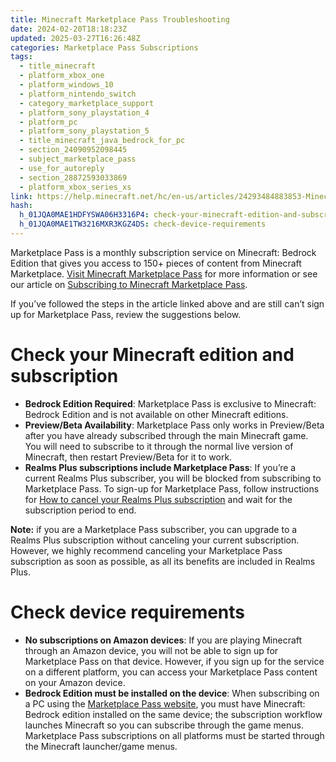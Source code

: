 ```yaml
---
title: Minecraft Marketplace Pass Troubleshooting
date: 2024-02-20T18:18:23Z
updated: 2025-03-27T16:26:48Z
categories: Marketplace Pass Subscriptions
tags:
  - title_minecraft
  - platform_xbox_one
  - platform_windows_10
  - platform_nintendo_switch
  - category_marketplace_support
  - platform_sony_playstation_4
  - platform_pc
  - platform_sony_playstation_5
  - title_minecraft_java_bedrock_for_pc
  - section_24090952098445
  - subject_marketplace_pass
  - use_for_autoreply
  - section_28872593033869
  - platform_xbox_series_xs
link: https://help.minecraft.net/hc/en-us/articles/24293484883853-Minecraft-Marketplace-Pass-Troubleshooting
hash:
  h_01JQA0MAE1HDFYSWA06H3316P4: check-your-minecraft-edition-and-subscription
  h_01JQA0MAE1TW3216MXR3KGZ4DS: check-device-requirements
---
```


Marketplace Pass is a monthly subscription service on Minecraft: Bedrock Edition that gives you access to 150+ pieces of content from Minecraft Marketplace. [Visit Minecraft Marketplace Pass](https://www.minecraft.net/en-us/marketplace/marketplace-pass) for more information or see our article on [Subscribing to Minecraft Marketplace Pass](../Marketplace-Realms-Subscriptions/How-to-Subscribe-to-Minecraft-Marketplace-Pass.md).

If you’ve followed the steps in the article linked above and are still can’t sign up for Marketplace Pass, review the suggestions below.

# Check your Minecraft edition and subscription

- **Bedrock Edition Required**: Marketplace Pass is exclusive to Minecraft: Bedrock Edition and is not available on other Minecraft editions.
- **Preview/Beta Availability**: Marketplace Pass only works in Preview/Beta after you have already subscribed through the main Minecraft game. You will need to subscribe to it through the normal live version of Minecraft, then restart Preview/Beta for it to work.
- **Realms Plus subscriptions include Marketplace Pass**: If you’re a current Realms Plus subscriber, you will be blocked from subscribing to Marketplace Pass. To sign-up for Marketplace Pass, follow instructions for [How to cancel your Realms Plus subscription](../Manage-Realms-Subscriptions/How-to-Cancel-a-Minecraft-Realms-Subscription.md) and wait for the subscription period to end.

**Note:** if you are a Marketplace Pass subscriber, you can upgrade to a Realms Plus subscription without canceling your current subscription. However, we highly recommend canceling your Marketplace Pass subscription as soon as possible, as all its benefits are included in Realms Plus.

# Check device requirements

- **No subscriptions on Amazon devices**: If you are playing Minecraft through an Amazon device, you will not be able to sign up for Marketplace Pass on that device. However, if you sign up for the service on a different platform, you can access your Marketplace Pass content on your Amazon device.
- **Bedrock Edition must be installed on the device**: When subscribing on a PC using the [Marketplace Pass website](https://www.minecraft.net/en-us/marketplace/marketplace-pass), you must have Minecraft: Bedrock edition installed on the same device; the subscription workflow launches Minecraft so you can subscribe through the game menus. Marketplace Pass subscriptions on all platforms must be started through the Minecraft launcher/game menus.
